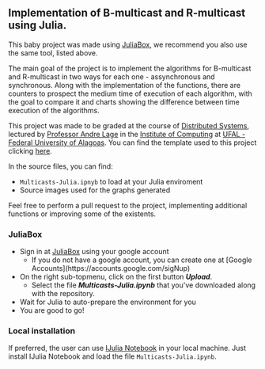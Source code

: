 ## Implementation of B-multicast and R-multicast using Julia.

This baby project was made using <a href="https://juliabox.org" target="_blank">JuliaBox</a>, we recommend you also use the same tool, listed above.

The main goal of the project is to implement the algorithms for B-multicast and R-multicast in two ways for
each one - assynchronous and synchronous. Along with the implementation of the functions, there are counters
to prospect the medium time of execution of each algorithm, with the goal to compare it and charts showing the difference between time execution of the algorithms.

This project was made to be graded at the course of <a href="https://sites.google.com/a/ic.ufal.br/andrelage/home/lectures/2015-2" target="_blank">Distributed Systems</a>, lectured by <a href="https://github.com/proflage/" target="_blank">Professor Andre Lage</a> in the <a href="http://www.ic.ufal.br" target="_blank">Institute of Computing</a> at <a href="http://www.ufal.edu.br" target="_blank">UFAL - Federal University of Alagoas</a>. You can find the template used to this project clicking <a href="https://github.com/proflage/teaching/tree/master/2015.2-SD-trabalho-pratico" target="_blank">here</a>.

In the source files, you can find:

- `Multicasts-Julia.ipnyb` to load at your Julia enviroment
- Source images used for the graphs generated

Feel free to perform a pull request to the project, implementing additional functions or improving some of the existents.

### JuliaBox

<ul>
	<li>Sign in at <a href="https://juliabox.org" target="_blank">JuliaBox</a> using your google account
		<ul>
 			<li>If you do not have a google account, you can create one at [Google Accounts](https://accounts.google.com/sigNup)</li>
 		</ul></li>
 	<li>On the right sub-topmenu, click on the first button <b><i>Upload</i></b>.
 		<ul>
 			<li>Select the file <b><i>Multicasts-Julia.ipynb</b></i> that you've downloaded along with the repository.</li>
 		</ul></li>
	<li>Wait for Julia to auto-prepare the environment for you</li>
 	<li>You are good to go!</li>
 </ul>

### Local installation

If preferred, the user can use [IJulia Notebook](https://github.com/JuliaLang/IJulia.jl) in your local machine.
Just install IJulia Notebook and load the file `Multicasts-Julia.ipynb`. 

